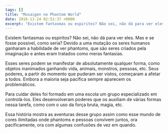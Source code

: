 ```yaml
---
tags: []
title: "Musaigen no Phantom World"
date: 2016-11-24 02:51:37 +0000
excerpt: "Existem fantasmas ou espiritos? Não sei, não dá para ver eles. Mas e se fosse possível, como seria? Devido a uma mutação os seres humanos..."
---
```


Existem fantasmas ou espiritos? Não sei, não dá para ver eles. Mas e se fosse possível, como seria? Devido a uma mutação os seres humanos ganharam a habilidade de ver phantoms, que são seres criados pela imaginação e antes eram tratados como meras fantasias.

Esses seres podem se manifestar de absolutamente qualquer forma, como objetos inanimados ganhando vida, animais, monstros, pessoas, etc. Seus poderes, a partir do momento que puderam ser vistos, começaram a afetar a todos. Embora a maioria seja pacífica sempre aparecem os problemáticos.

Para cuidar deles foi formado em uma escola um grupo especializado em controlá-los. Eles desenvolveram poderes que os auxiliam de várias formas nessa tarefa, como com o uso da força bruta, magia, etc.

Essa história mostra as aventuras desse grupo assim como esse mundo de cores ilimitadas onde phantoms e pessoas convivem juntos, ora pacificamente, ora com algumas confusões de vez em quando.
